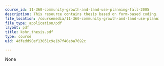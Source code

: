 ```yaml
---
course_id: 11-360-community-growth-and-land-use-planning-fall-2005
description: This resource contains thesis based on form-based coding.
file_location: /coursemedia/11-360-community-growth-and-land-use-planning-fall-2005/4dfedd90ef13851c9e1b7f40eba7692c_kohr_thesis.pdf
file_type: application/pdf
layout: pdf
title: kohr_thesis.pdf
type: course
uid: 4dfedd90ef13851c9e1b7f40eba7692c

---
```

None